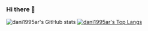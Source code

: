 ### Hi there 👋

<!--
**dani1995ar/dani1995ar** is a ✨ _special_ ✨ repository because its `README.md` (this file) appears on your GitHub profile.

Here are some ideas to get you started:

- 🔭 I’m currently working on ...
- 🌱 I’m currently learning ...
- 👯 I’m looking to collaborate on ...
- 🤔 I’m looking for help with ...
- 💬 Ask me about ...
- 📫 How to reach me: ...
- 😄 Pronouns: ...
- ⚡ Fun fact: ...
-->

![dani1995ar's GitHub stats](https://github-readme-stats.vercel.app/api?username=dani1995ar&count_private=true&show_icons=true&theme=react&hide_title=true&layout=compact)
[![dani1995ar's Top Langs](https://github-readme-stats.vercel.app/api/top-langs/?username=dani1995ar&theme=gradient&layout=compact)](https://github.com/anuraghazra/github-readme-stats)

